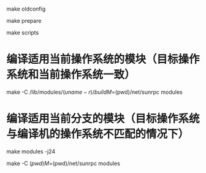make oldconfig

make prepare

make scripts

# 编译适用当前操作系统的模块（目标操作系统和当前操作系统一致）

make -C /lib/modules/$(uname -r)/build M=$(pwd)/net/sunrpc modules

# 编译适用当前分支的模块（目标操作系统与编译机的操作系统不匹配的情况下）

make modules -j24

make -C $(pwd) M=$(pwd)/net/sunrpc modules
